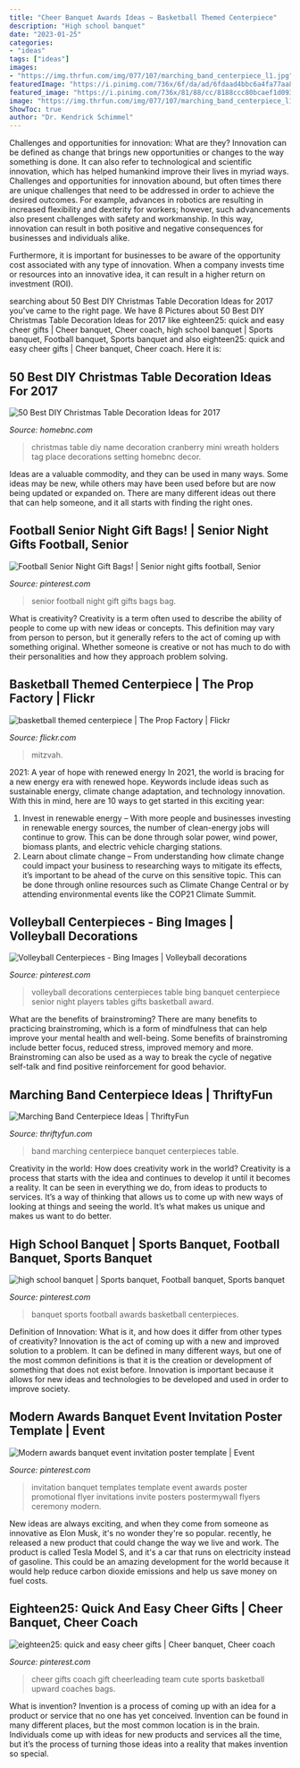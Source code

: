 ```yaml
---
title: "Cheer Banquet Awards Ideas ~ Basketball Themed Centerpiece"
description: "High school banquet"
date: "2023-01-25"
categories:
- "ideas"
tags: ["ideas"]
images:
- "https://img.thrfun.com/img/077/107/marching_band_centerpiece_l1.jpg"
featuredImage: "https://i.pinimg.com/736x/6f/da/ad/6fdaad4bbc6a4fa77aa8999b2a11591c--football-banquet-banquet-ideas.jpg"
featured_image: "https://i.pinimg.com/736x/81/88/cc/8188ccc80bcaef1d0935a650e4e69346.jpg"
image: "https://img.thrfun.com/img/077/107/marching_band_centerpiece_l1.jpg"
ShowToc: true
author: "Dr. Kendrick Schimmel"
---
```



Challenges and opportunities for innovation: What are they?
Innovation can be defined as change that brings new opportunities or changes to the way something is done. It can also refer to technological and scientific innovation, which has helped humankind improve their lives in myriad ways. 
Challenges and opportunities for innovation abound, but often times there are unique challenges that need to be addressed in order to achieve the desired outcomes. For example, advances in robotics are resulting in increased flexibility and dexterity for workers; however, such advancements also present challenges with safety and workmanship. In this way, innovation can result in both positive and negative consequences for businesses and individuals alike. 

Furthermore, it is important for businesses to be aware of the opportunity cost associated with any type of innovation. When a company invests time or resources into an innovative idea, it can result in a higher return on investment (ROI).

	

		
searching about 50 Best DIY Christmas Table Decoration Ideas for 2017 you've came to the right page. We have 8 Pictures about 50 Best DIY Christmas Table Decoration Ideas for 2017 like eighteen25: quick and easy cheer gifts | Cheer banquet, Cheer coach, high school banquet | Sports banquet, Football banquet, Sports banquet and also eighteen25: quick and easy cheer gifts | Cheer banquet, Cheer coach. Here it is:
		
    
## 50 Best DIY Christmas Table Decoration Ideas For 2017

<img loading=lazy src="https://cdn.homebnc.com/homeimg/2016/10/45-diy-christmas-table-decoration-ideas-homebnc.jpg" onerror="this.onerror=null;this.src='https://tse2.mm.bing.net/th?id=OIP.dkAsLwLdan8yZUZUxZa9IAHaKl&amp;pid=15.1';" alt="50 Best DIY Christmas Table Decoration Ideas for 2017">

_Source: homebnc.com_

>christmas table diy name decoration cranberry mini wreath holders tag place decorations setting homebnc decor. 

	

Ideas are a valuable commodity, and they can be used in many ways. Some ideas may be new, while others may have been used before but are now being updated or expanded on. There are many different ideas out there that can help someone, and it all starts with finding the right ones.

    
## Football Senior Night Gift Bags! | Senior Night Gifts Football, Senior

<img loading=lazy src="https://i.pinimg.com/originals/43/3c/a2/433ca28db6967d94f0d1f35315a6d500.jpg" onerror="this.onerror=null;this.src='https://tse4.mm.bing.net/th?id=OIP.uW42J3PVk_vrYaN_tWTlvQHaJ4&amp;pid=15.1';" alt="Football Senior Night Gift Bags! | Senior night gifts football, Senior">

_Source: pinterest.com_

>senior football night gift gifts bags bag. 

	

What is creativity?
Creativity is a term often used to describe the ability of people to come up with new ideas or concepts. This definition may vary from person to person, but it generally refers to the act of coming up with something original. Whether someone is creative or not has much to do with their personalities and how they approach problem solving.

    
## Basketball Themed Centerpiece | The Prop Factory | Flickr

<img loading=lazy src="https://c2.staticflickr.com/8/7321/9491378286_cef0a469c9_b.jpg" onerror="this.onerror=null;this.src='https://tse3.mm.bing.net/th?id=OIP.dR9dawAC1vL1fdS01Tg6agHaJ4&amp;pid=15.1';" alt="basketball themed centerpiece | The Prop Factory | Flickr">

_Source: flickr.com_

>mitzvah. 

	

2021: A year of hope with renewed energy
In 2021, the world is bracing for a new energy era with renewed hope. Keywords include ideas such as sustainable energy, climate change adaptation, and technology innovation. With this in mind, here are 10 ways to get started in this exciting year:
1. Invest in renewable energy – With more people and businesses investing in renewable energy sources, the number of clean-energy jobs will continue to grow. This can be done through solar power, wind power, biomass plants, and electric vehicle charging stations.
2. Learn about climate change – From understanding how climate change could impact your business to researching ways to mitigate its effects, it’s important to be ahead of the curve on this sensitive topic. This can be done through online resources such as Climate Change Central or by attending environmental events like the COP21 Climate Summit.

    
## Volleyball Centerpieces - Bing Images | Volleyball Decorations

<img loading=lazy src="https://i.pinimg.com/originals/03/2b/e6/032be69264860e3d89729dd792f54ef0.jpg" onerror="this.onerror=null;this.src='https://tse3.mm.bing.net/th?id=OIP.FLu-qgYEXTIt1YU3EkP_OgHaJ6&amp;pid=15.1';" alt="Volleyball Centerpieces - Bing Images | Volleyball decorations">

_Source: pinterest.com_

>volleyball decorations centerpieces table bing banquet centerpiece senior night players tables gifts basketball award. 

	

What are the benefits of brainstroming?
There are many benefits to practicing brainstroming, which is a form of mindfulness that can help improve your mental health and well-being. Some benefits of brainstroming include better focus, reduced stress, improved memory and more. Brainstroming can also be used as a way to break the cycle of negative self-talk and find positive reinforcement for good behavior.

    
## Marching Band Centerpiece Ideas | ThriftyFun

<img loading=lazy src="https://img.thrfun.com/img/077/107/marching_band_centerpiece_l1.jpg" onerror="this.onerror=null;this.src='https://tse4.mm.bing.net/th?id=OIP.sMTNnq-M8vOluqPUkFybGwHaFj&amp;pid=15.1';" alt="Marching Band Centerpiece Ideas | ThriftyFun">

_Source: thriftyfun.com_

>band marching centerpiece banquet centerpieces table. 

	

Creativity in the world: How does creativity work in the world?
Creativity is a process that starts with the idea and continues to develop it until it becomes a reality. It can be seen in everything we do, from ideas to products to services. It’s a way of thinking that allows us to come up with new ways of looking at things and seeing the world. It’s what makes us unique and makes us want to do better.

    
## High School Banquet | Sports Banquet, Football Banquet, Sports Banquet

<img loading=lazy src="https://i.pinimg.com/736x/6f/da/ad/6fdaad4bbc6a4fa77aa8999b2a11591c--football-banquet-banquet-ideas.jpg" onerror="this.onerror=null;this.src='https://tse1.mm.bing.net/th?id=OIP.gJgc0Dnq9H40FmSt01BHvwHaEi&amp;pid=15.1';" alt="high school banquet | Sports banquet, Football banquet, Sports banquet">

_Source: pinterest.com_

>banquet sports football awards basketball centerpieces. 

	

Definition of Innovation: What is it, and how does it differ from other types of creativity?
Innovation is the act of coming up with a new and improved solution to a problem. It can be defined in many different ways, but one of the most common definitions is that it is the creation or development of something that does not exist before. Innovation is important because it allows for new ideas and technologies to be developed and used in order to improve society.

    
## Modern Awards Banquet Event Invitation Poster Template | Event

<img loading=lazy src="https://i.pinimg.com/736x/81/88/cc/8188ccc80bcaef1d0935a650e4e69346.jpg" onerror="this.onerror=null;this.src='https://tse3.mm.bing.net/th?id=OIP.UNCpVYifsx1t7neAt4_IYgHaLH&amp;pid=15.1';" alt="Modern awards banquet event invitation poster template | Event">

_Source: pinterest.com_

>invitation banquet templates template event awards poster promotional flyer invitations invite posters postermywall flyers ceremony modern. 

	

New ideas are always exciting, and when they come from someone as innovative as Elon Musk, it's no wonder they're so popular. recently, he released a new product that could change the way we live and work. The product is called Tesla Model S, and it's a car that runs on electricity instead of gasoline. This could be an amazing development for the world because it would help reduce carbon dioxide emissions and help us save money on fuel costs.

    
## Eighteen25: Quick And Easy Cheer Gifts | Cheer Banquet, Cheer Coach

<img loading=lazy src="https://i.pinimg.com/originals/1e/3a/ec/1e3aec911a67064e05fd63ec99431ada.jpg" onerror="this.onerror=null;this.src='https://tse4.mm.bing.net/th?id=OIP.vneKV7xiTlmfKxxAEdQLFwAAAA&amp;pid=15.1';" alt="eighteen25: quick and easy cheer gifts | Cheer banquet, Cheer coach">

_Source: pinterest.com_

>cheer gifts coach gift cheerleading team cute sports basketball upward coaches bags. 

	

What is invention?
Invention is a process of coming up with an idea for a product or service that no one has yet conceived. Invention can be found in many different places, but the most common location is in the brain. Individuals come up with ideas for new products and services all the time, but it’s the process of turning those ideas into a reality that makes invention so special.


